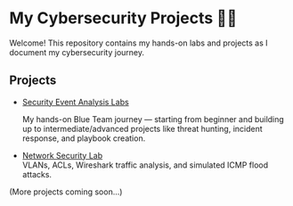 # My Cybersecurity Projects 👩‍💻

Welcome! This repository contains my hands-on labs and projects as I document my cybersecurity journey.

## Projects

- [Security Event Analysis Labs](Security-Event-Analysis)

  My hands-on Blue Team journey — starting from beginner and building up to intermediate/advanced projects like threat hunting, incident
  response, and playbook creation.
- [Network Security Lab](./network-security-lab/README.md)  
  VLANs, ACLs, Wireshark traffic analysis, and simulated ICMP flood attacks.

(More projects coming soon...)
